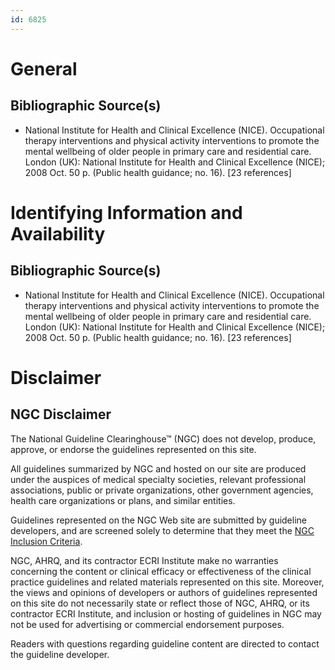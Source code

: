 ```yaml
---
id: 6825
---
```


# General

## Bibliographic Source(s)

- National Institute for Health and Clinical Excellence (NICE). Occupational therapy interventions and physical activity interventions to promote the mental wellbeing of older people in primary care and residential care. London (UK): National Institute for Health and Clinical Excellence (NICE); 2008 Oct. 50 p. (Public health guidance; no. 16). [23 references]

# Identifying Information and Availability

## Bibliographic Source(s)

- National Institute for Health and Clinical Excellence (NICE). Occupational therapy interventions and physical activity interventions to promote the mental wellbeing of older people in primary care and residential care. London (UK): National Institute for Health and Clinical Excellence (NICE); 2008 Oct. 50 p. (Public health guidance; no. 16). [23 references]

# Disclaimer

## NGC Disclaimer

The National Guideline Clearinghouse™ (NGC) does not develop, produce, approve, or endorse the guidelines represented on this site.

All guidelines summarized by NGC and hosted on our site are produced under the auspices of medical specialty societies, relevant professional associations, public or private organizations, other government agencies, health care organizations or plans, and similar entities.

Guidelines represented on the NGC Web site are submitted by guideline developers, and are screened solely to determine that they meet the [NGC Inclusion Criteria](/help-and-about/summaries/inclusion-criteria).

NGC, AHRQ, and its contractor ECRI Institute make no warranties concerning the content or clinical efficacy or effectiveness of the clinical practice guidelines and related materials represented on this site. Moreover, the views and opinions of developers or authors of guidelines represented on this site do not necessarily state or reflect those of NGC, AHRQ, or its contractor ECRI Institute, and inclusion or hosting of guidelines in NGC may not be used for advertising or commercial endorsement purposes.

Readers with questions regarding guideline content are directed to contact the guideline developer.

